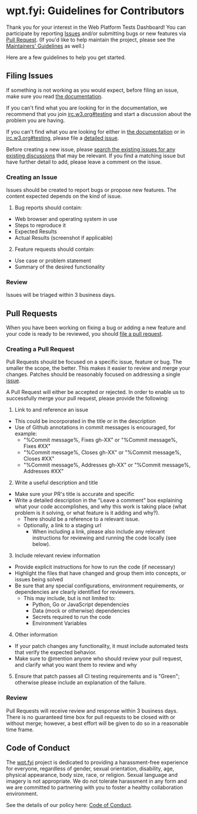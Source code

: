 # wpt.fyi: Guidelines for Contributors

Thank you for your interest in the Web Platform Tests Dashboard! You can participate by reporting [Issues](https://github.com/w3c/wptdashboard/issues/new) and/or submitting bugs or new features via [Pull Request](https://github.com/w3c/wptdashboard/compare). (If you'd like to help maintain the project, please see the [Maintainers' Guidelines](MAINTAINERS.md) as well.)
 
Here are a few guidelines to help you get started.

## Filing Issues

If something is not working as you would expect, before filing an issue, make sure you read [the documentation](https://github.com/w3c/wptdashboard/blob/master/README.md). 
 
If you can't find what you are looking for in the documentation, we recommend that you join [irc.w3.org#testing](http://irc.w3.org/?channels=testing) and start a discussion about the problem you are having. 
 
If you can't find what you are looking for either in [the documentation](https://github.com/w3c/wptdashboard/blob/master/README.md) or in [irc.w3.org#testing](http://irc.w3.org/?channels=testing), please file a [detailed issue](https://github.com/w3c/wptdashboard/issues/new).
 
Before creating a new issue, please [search the existing issues for any existing discussions](https://github.com/w3c/wptdashboard/issues) that may be relevant. If you find a matching issue but have further detail to add, please leave a comment on the issue.

### Creating an Issue

Issues should be created to report bugs or propose new features. The content  expected depends on the kind of issue.

1. Bug reports should contain: 
  - Web browser and operating system in use
  - Steps to reproduce it
  - Expected Results
  - Actual Results (screenshot if applicable)

2. Feature requests should contain:
  - Use case or problem statement
  - Summary of the desired functionality

### Review

Issues will be triaged within 3 business days.

## Pull Requests 

When you have been working on fixing a bug or adding a new feature and your code is ready to be reviewed, you should [file a pull request](https://github.com/w3c/wptdashboard/compare).

### Creating a Pull Request

Pull Requests should be focused on a specific issue, feature or bug. The smaller the scope, the better. This makes it easier to review and merge your changes. Patches should be reasonably focused on addressing a single [issue](https://github.com/w3c/wptdashboard/issues). 

A Pull Request will either be accepted or rejected. In order to enable us to successfully merge your pull request, please provide the following:

1. Link to and reference an issue
  - This could be incorporated in the title or in the description
  - Use of Github annotations in commit messages is encouraged, for example:
    +  "%Commit message%, Fixes gh-XX" or "%Commit message%, Fixes #XX"
    +  "%Commit message%, Closes gh-XX" or "%Commit message%, Closes #XX"
    +  "%Commit message%, Addresses gh-XX" or "%Commit message%, Addresses #XX"

2. Write a useful description and title
  - Make sure your PR's title is accurate and specific
  - Write a detailed description in the "Leave a comment" box explaining what your code accomplishes, and why this work is taking place (what problem is it solving, or what feature is it adding and why?).
    + There should be a reference to a relevant issue.
    + Optionally, a link to a staging url
      * When including a link, please also include any relevant instructions for reviewing and running the code locally (see below). 

3. Include relevant review information 
  - Provide explicit instructions for how to run the code (if necessary)
  - Highlight the files that have changed and group them into concepts, or issues being solved
  - Be sure that any special configurations, environment requirements, or dependencies are clearly identified for reviewers.
    + This may include, but is not limited to: 
      * Python, Go or JavaScript dependencies
      * Data (mock or otherwise) dependencies
      * Secrets required to run the code
      * Environment Variables

4. Other information
  - If your patch changes any functionality, it must include automated tests that verify the expected behavior.
  - Make sure to @mention anyone who should review your pull request, and clarify what you want them to review and why

5. Ensure that patch passes all CI testing requirements and is "Green"; otherwise please include an explanation of the failure. 

### Review

Pull Requests will receive review and response within 3 business days. There is no guaranteed time box for pull requests to be closed with or without merge; however, a best effort will be given to do so in a reasonable time frame.

## Code of Conduct

The [wpt.fyi](https://github.com/w3c/wptdashboard) project is dedicated to providing a harassment-free experience for everyone, regardless of gender, sexual orientation, disability, age, physical appearance, body size, race, or religion. Sexual language and imagery is not appropriate. We do not tolerate harassment in any form and we are committed to partnering with you to foster a healthy collaboration environment. 

See the details of our policy here: [Code of Conduct](CODE_OF_CONDUCT.md).
